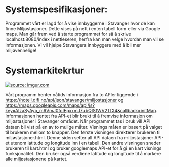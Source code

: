  <h1>Systemspesifikasjoner:</h1>

Programmet vårt er lagd for å vise innbyggerne i Stavanger hvor de kan finne Miljøstasjoner. Dette vises på nett i enten tabell form eller via Google maps. Man går frem ved å starte programmet for så å skrive localhost:8080/index i nettleseren, herfra kan man velge hvordan man vil se informasjonen. Vi vil hjelpe Stavangers innbyggere med å bli mer miljøvennelige! 



<h1>Systemarkitekrtur</h1> <a href="https://imgur.com/6s6B2DN"><img src="https://i.imgur.com/6s6B2DN.png" title="source: imgur.com" /></a>

Vårt programm henter nåtids informasjon fra to APIer liggende i https://hotell.difi.no/api/json/stavanger/miljostasjoner og https://maps.googleapis.com/maps/api/js?key=AIzaSyAyb_m6VmJ0foIEpxxmJ7ubQISfWV2TfX4&callback=initMap. Informasjonen hentet fra API-et blir brukt til å fremvise informasjon om miljøstasjoner i Stavanger området. Når programmet tas i bruk vill API dataen bli vist på en av to mulige måter. Visnings måten er basert på valget til brukeren mellom to knapper. Den første visningen direkterer brukeren til miljøstasjoner.html. Denne siden setter all API dataen fra miljostasjoner API-et utenom latitude og longitude inn i en tabell. Den andre visningen sneder brukeren til kart.html og bruker googlemaps API-et for å gi en kart visnings funksjonalitet. Den bruker også verdiene latitude og longitude til å markere alle miljøstasjonene på kartet.
